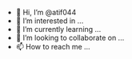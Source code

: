 - 👋 Hi, I’m @atif044
- 👀 I’m interested in ...
- 🌱 I’m currently learning ...
- 💞️ I’m looking to collaborate on ...
- 📫 How to reach me ...

<!---
atif044/atif044 is a ✨ special ✨ repository because its `README.md` (this file) appears on your GitHub profile.
You can click the Preview link to take a look at your changes.
--->
